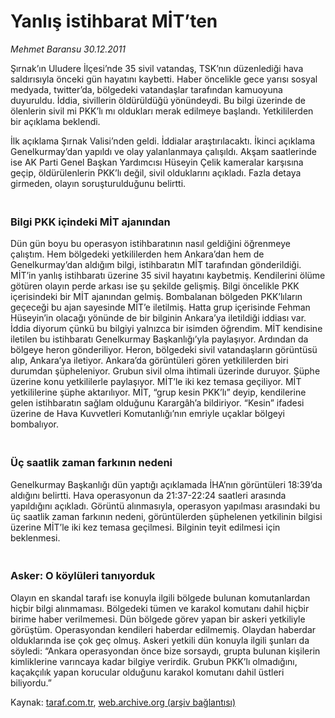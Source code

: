 # Yanlış istihbarat MİT’ten

*Mehmet Baransu 30.12.2011*

<div class="yazi"><p>Şırnak’ın Uludere İlçesi’nde 35 sivil vatandaş, TSK’nın düzenlediği hava saldırısıyla önceki gün hayatını kaybetti. Haber öncelikle gece yarısı sosyal medyada, twitter’da, bölgedeki vatandaşlar tarafından kamuoyuna duyuruldu. İddia, sivillerin öldürüldüğü yönündeydi. Bu bilgi üzerinde de ölenlerin sivil mi PKK’lı mı oldukları merak edilmeye başlandı. Yetkililerden bir açıklama beklendi.</p>
<p>İlk açıklama Şırnak Valisi’nden geldi. İddialar araştırılacaktı. İkinci açıklama Genelkurmay’dan yapıldı ve olay yalanlanmaya çalışıldı. Akşam saatlerinde ise AK Parti Genel Başkan Yardımcısı Hüseyin Çelik kameralar karşısına geçip, öldürülenlerin PKK’lı değil, sivil olduklarını açıkladı. Fazla detaya girmeden, olayın soruşturulduğunu belirtti.</p>
<h3><br/>Bilgi PKK içindeki MİT ajanından</h3>
<p>Dün gün boyu bu operasyon istihbaratının nasıl geldiğini öğrenmeye çalıştım. Hem bölgedeki yetkililerden hem Ankara’dan hem de Genelkurmay’dan aldığım bilgi, istihbaratın MİT tarafından gönderildiği. MİT’in yanlış istihbaratı üzerine 35 sivil hayatını kaybetmiş. Kendilerini ölüme götüren olayın perde arkası ise şu şekilde gelişmiş. Bilgi öncelikle PKK içerisindeki bir MİT ajanından gelmiş. Bombalanan bölgeden PKK’lıların geçeceği bu ajan sayesinde MİT’e iletilmiş. Hatta grup içerisinde Fehman Hüseyin’in olacağı yönünde de bir bilginin Ankara’ya iletildiği iddiası var. İddia diyorum çünkü bu bilgiyi yalnızca bir isimden öğrendim. MİT kendisine iletilen bu istihbaratı Genelkurmay Başkanlığı’yla paylaşıyor. Ardından da bölgeye heron gönderiliyor. Heron, bölgedeki sivil vatandaşların görüntüsü alıp, Ankara’ya iletiyor. Ankara’da görüntüleri gören yetkililerden biri durumdan şüpheleniyor. Grubun sivil olma ihtimali üzerinde duruyor. Şüphe üzerine konu yetkililerle paylaşıyor. MİT’le iki kez temasa geçiliyor. MİT yetkililerine şüphe aktarılıyor. MİT, “grup kesin PKK’lı” deyip, kendilerine gelen istihbaratın sağlam olduğunu Karargâh’a bildiriyor. “Kesin” ifadesi üzerine de Hava Kuvvetleri Komutanlığı’nın emriyle uçaklar bölgeyi bombalıyor.</p>
<h3><br/>Üç saatlik zaman farkının nedeni</h3>
<p>Genelkurmay Başkanlığı dün yaptığı açıklamada İHA’nın görüntüleri 18:39’da aldığını belirtti. Hava operasyonun da 21:37-22:24 saatleri arasında yapıldığını açıkladı. Görüntü alınmasıyla, operasyon yapılması arasındaki bu üç saatlik zaman farkının nedeni, görüntülerden şüphelenen yetkilinin bilgisi üzerine MİT’le iki kez temasa geçilmesi. Bilginin teyit edilmesi için beklenmesi.</p>
<h3><br/>Asker: O köylüleri tanıyorduk</h3>
<p>Olayın en skandal tarafı ise konuyla ilgili bölgede bulunan komutanlardan hiçbir bilgi alınmaması. Bölgedeki tümen ve karakol komutanı dahil hiçbir birime haber verilmemesi. Dün bölgede görev yapan bir askeri yetkiliyle görüştüm. Operasyondan kendileri haberdar edilmemiş. Olaydan haberdar olduklarında ise çok geç olmuş. Askeri yetkili dün konuyla ilgili şunları da söyledi: “Ankara operasyondan önce bize sorsaydı, grupta bulunan kişilerin kimliklerine varıncaya kadar bilgiye verirdik. Grubun PKK’lı olmadığını, kaçakçılık yapan korucular olduğunu karakol komutanı dahil üstleri biliyordu.”</p>
</div>

Kaynak: [taraf.com.tr](http://www.taraf.com.tr/mehmet-baransu/makale-yanlis-istihbarat-mit-ten.htm), [web.archive.org (arşiv bağlantısı)](http://web.archive.org/web/20131107062231/http://www.taraf.com.tr/mehmet-baransu/makale-yanlis-istihbarat-mit-ten.htm)
